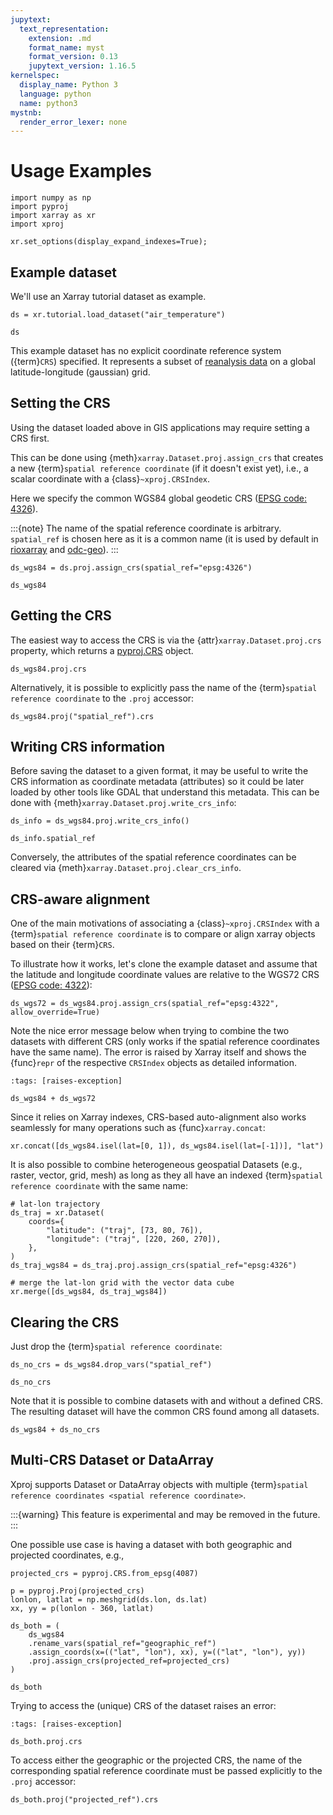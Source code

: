 ```yaml
---
jupytext:
  text_representation:
    extension: .md
    format_name: myst
    format_version: 0.13
    jupytext_version: 1.16.5
kernelspec:
  display_name: Python 3
  language: python
  name: python3
mystnb:
  render_error_lexer: none
---
```


# Usage Examples

```{code-cell} ipython3
import numpy as np
import pyproj
import xarray as xr
import xproj

xr.set_options(display_expand_indexes=True);
```

## Example dataset

We'll use an Xarray tutorial dataset as example.

```{code-cell} ipython3
ds = xr.tutorial.load_dataset("air_temperature")

ds
```

This example dataset has no explicit coordinate reference system ({term}`CRS`)
specified. It represents a subset of [reanalysis
data](https://psl.noaa.gov/data/gridded/data.ncep.reanalysis.html) on a global
latitude-longitude (gaussian) grid.

## Setting the CRS

Using the dataset loaded above in GIS applications may require setting a CRS
first.

This can be done using {meth}`xarray.Dataset.proj.assign_crs` that creates a new
{term}`spatial reference coordinate` (if it doesn't exist yet), i.e., a scalar
coordinate with a {class}`~xproj.CRSIndex`.

Here we specify the common WGS84 global geodetic CRS ([EPSG code:
4326](https://epsg.io/4326)).

:::{note}
The name of the spatial reference coordinate is arbitrary. ``spatial_ref`` is
chosen here as it is a common name (it is used by default in
[rioxarray](https://corteva.github.io/rioxarray) and
[odc-geo](https://odc-geo.readthedocs.io)).
:::

```{code-cell} ipython3
ds_wgs84 = ds.proj.assign_crs(spatial_ref="epsg:4326")

ds_wgs84
```

## Getting the CRS

The easiest way to access the CRS is via the {attr}`xarray.Dataset.proj.crs`
property, which returns a
[pyproj.CRS](https://pyproj4.github.io/pyproj/stable/api/crs/crs.html) object.

```{code-cell} ipython3
ds_wgs84.proj.crs
```

Alternatively, it is possible to explicitly pass the name of the {term}`spatial
reference coordinate` to the `.proj` accessor:

```{code-cell} ipython3
ds_wgs84.proj("spatial_ref").crs
```

## Writing CRS information

Before saving the dataset to a given format, it may be useful to write the CRS
information as coordinate metadata (attributes) so it could be later loaded by
other tools like GDAL that understand this metadata. This can be done with
{meth}`xarray.Dataset.proj.write_crs_info`:

```{code-cell}
ds_info = ds_wgs84.proj.write_crs_info()

ds_info.spatial_ref
```

Conversely, the attributes of the spatial reference coordinates can be cleared
via {meth}`xarray.Dataset.proj.clear_crs_info`.

## CRS-aware alignment

One of the main motivations of associating a {class}`~xproj.CRSIndex` with a
{term}`spatial reference coordinate` is to compare or align xarray objects based
on their {term}`CRS`.

To illustrate how it works, let's clone the example dataset and assume that the
latitude and longitude coordinate values are relative to the WGS72 CRS ([EPSG
code: 4322](https://epsg.io/4322)):

```{code-cell} ipython3
ds_wgs72 = ds_wgs84.proj.assign_crs(spatial_ref="epsg:4322", allow_override=True)
```

Note the nice error message below when trying to combine the two datasets with
different CRS (only works if the spatial reference coordinates have the same
name). The error is raised by Xarray itself and shows the {func}`repr` of the
respective ``CRSIndex`` objects as detailed information.

```{code-cell} ipython3
:tags: [raises-exception]

ds_wgs84 + ds_wgs72
```

Since it relies on Xarray indexes, CRS-based auto-alignment also works
seamlessly for many operations such as {func}`xarray.concat`:

```{code-cell} ipython3
xr.concat([ds_wgs84.isel(lat=[0, 1]), ds_wgs84.isel(lat=[-1])], "lat")
```

It is also possible to combine heterogeneous geospatial Datasets (e.g., raster,
vector, grid, mesh) as long as they all have an indexed {term}`spatial reference
coordinate` with the same name:

```{code-cell} ipython3
# lat-lon trajectory
ds_traj = xr.Dataset(
    coords={
        "latitude": ("traj", [73, 80, 76]),
        "longitude": ("traj", [220, 260, 270]),
    },
)
ds_traj_wgs84 = ds_traj.proj.assign_crs(spatial_ref="epsg:4326")

# merge the lat-lon grid with the vector data cube
xr.merge([ds_wgs84, ds_traj_wgs84])
```

## Clearing the CRS

Just drop the {term}`spatial reference coordinate`:

```{code-cell} ipython3
ds_no_crs = ds_wgs84.drop_vars("spatial_ref")

ds_no_crs
```

Note that it is possible to combine datasets with and without a defined CRS. The
resulting dataset will have the common CRS found among all datasets.

```{code-cell} ipython3
ds_wgs84 + ds_no_crs
```

## Multi-CRS Dataset or DataArray

Xproj supports Dataset or DataArray objects with multiple {term}`spatial
reference coordinates <spatial reference coordinate>`.

:::{warning}
This feature is experimental and may be removed in the future.
:::

One possible use case is having a dataset with both geographic and projected
coordinates, e.g.,

```{code-cell} ipython3
projected_crs = pyproj.CRS.from_epsg(4087)

p = pyproj.Proj(projected_crs)
lonlon, latlat = np.meshgrid(ds.lon, ds.lat)
xx, yy = p(lonlon - 360, latlat)

ds_both = (
    ds_wgs84
    .rename_vars(spatial_ref="geographic_ref")
    .assign_coords(x=(("lat", "lon"), xx), y=(("lat", "lon"), yy))
    .proj.assign_crs(projected_ref=projected_crs)
)

ds_both
```

Trying to access the (unique) CRS of the dataset raises an error:

```{code-cell} ipython3
:tags: [raises-exception]

ds_both.proj.crs
```

To access either the geographic or the projected CRS, the name of the
corresponding spatial reference coordinate must be passed explicitly to the
`.proj` accessor:

```{code-cell} ipython3
ds_both.proj("projected_ref").crs
```
